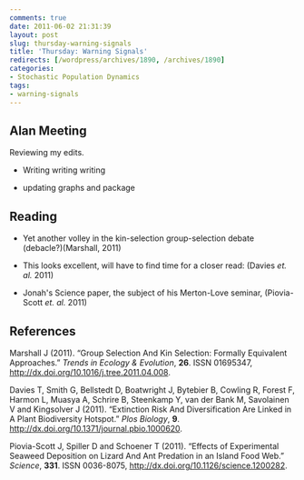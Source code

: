 ```yaml
---
comments: true
date: 2011-06-02 21:31:39
layout: post
slug: thursday-warning-signals
title: 'Thursday: Warning Signals'
redirects: [/wordpress/archives/1890, /archives/1890]
categories:
- Stochastic Population Dynamics
tags:
- warning-signals
---
```


## Alan Meeting


Reviewing my edits.



	
  * Writing writing writing

	
  * updating graphs and package




## Reading





	
  * Yet another volley in the kin-selection group-selection debate (debacle?)(Marshall, 2011)

	
  * This looks excellent, will have to find time for a closer read: (Davies _et. al._ 2011)

	
  * Jonah's Science paper, the subject of his Merton-Love seminar, (Piovia-Scott _et. al._ 2011)


## References

<p>Marshall J (2011).
&ldquo;Group Selection And Kin Selection: Formally Equivalent Approaches.&rdquo;
<EM>Trends in Ecology &amp; Evolution</EM>, <B>26</B>.
ISSN 01695347, <a href="http://dx.doi.org/10.1016/j.tree.2011.04.008">http://dx.doi.org/10.1016/j.tree.2011.04.008</a>.
<p>Davies T, Smith G, Bellstedt D, Boatwright J, Bytebier B, Cowling R, Forest F, Harmon L, Muasya A, Schrire B, Steenkamp Y, van der Bank M, Savolainen V and Kingsolver J (2011).
&ldquo;Extinction Risk And Diversification Are Linked in A Plant Biodiversity Hotspot.&rdquo;
<EM>Plos Biology</EM>, <B>9</B>.
<a href="http://dx.doi.org/10.1371/journal.pbio.1000620">http://dx.doi.org/10.1371/journal.pbio.1000620</a>.
<p>Piovia-Scott J, Spiller D and Schoener T (2011).
&ldquo;Effects of Experimental Seaweed Deposition on Lizard And Ant Predation in an Island Food Web.&rdquo;
<EM>Science</EM>, <B>331</B>.
ISSN 0036-8075, <a href="http://dx.doi.org/10.1126/science.1200282">http://dx.doi.org/10.1126/science.1200282</a>.
